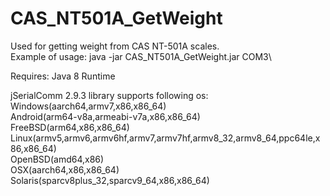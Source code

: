 # CAS_NT501A_GetWeight
Used for getting weight from CAS NT-501A scales.\
Example of usage: java -jar CAS_NT501A_GetWeight.jar COM3\

Requires:
  Java 8 Runtime
  
  jSerialComm 2.9.3 library supports following os:\
    Windows(aarch64,armv7,x86,x86_64)\
    Android(arm64-v8a,armeabi-v7a,x86,x86_64)\
    FreeBSD(arm64,x86,x86_64)\
    Linux(armv5,armv6,armv6hf,armv7,armv7hf,armv8_32,armv8_64,ppc64le,x86,x86_64)\
    OpenBSD(amd64,x86)\
    OSX(aarch64,x86,x86_64)\
    Solaris(sparcv8plus_32,sparcv9_64,x86,x86_64)
    


